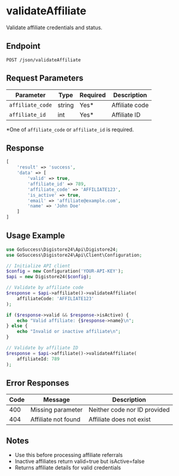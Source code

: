 # validateAffiliate

Validate affiliate credentials and status.

## Endpoint

```
POST /json/validateAffiliate
```

## Request Parameters

| Parameter | Type | Required | Description |
|-----------|------|----------|-------------|
| `affiliate_code` | string | Yes* | Affiliate code |
| `affiliate_id` | int | Yes* | Affiliate ID |

*One of `affiliate_code` or `affiliate_id` is required.

## Response

```php
[
    'result' => 'success',
    'data' => [
        'valid' => true,
        'affiliate_id' => 789,
        'affiliate_code' => 'AFFILIATE123',
        'is_active' => true,
        'email' => 'affiliate@example.com',
        'name' => 'John Doe'
    ]
]
```

## Usage Example

```php
use GoSuccess\Digistore24\Api\Digistore24;
use GoSuccess\Digistore24\Api\Client\Configuration;

// Initialize API client
$config = new Configuration('YOUR-API-KEY');
$api = new Digistore24($config);

// Validate by affiliate code
$response = $api->affiliate()->validateAffiliate(
    affiliateCode: 'AFFILIATE123'
);

if ($response->valid && $response->isActive) {
    echo "Valid affiliate: {$response->name}\n";
} else {
    echo "Invalid or inactive affiliate\n";
}

// Validate by affiliate ID
$response = $api->affiliate()->validateAffiliate(
    affiliateId: 789
);
```

## Error Responses

| Code | Message | Description |
|------|---------|-------------|
| 400 | Missing parameter | Neither code nor ID provided |
| 404 | Affiliate not found | Affiliate does not exist |

## Notes

- Use this before processing affiliate referrals
- Inactive affiliates return valid=true but isActive=false
- Returns affiliate details for valid credentials
